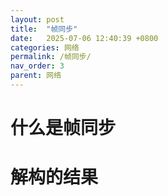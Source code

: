 ```yaml
---
layout: post
title:  "帧同步"
date:   2025-07-06 12:40:39 +0800
categories: 网络
permalink: /帧同步/
nav_order: 3
parent: 网络
---
```


# 什么是帧同步
# 解构的结果
